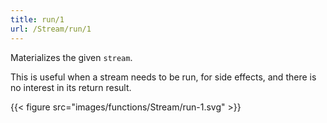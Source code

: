 ```yaml
---
title: run/1
url: /Stream/run/1
---
```


Materializes the given `stream`.

This is useful when a stream needs to be run, for side effects, and there is no interest in its return result.

{{< figure src="images/functions/Stream/run-1.svg" >}}
